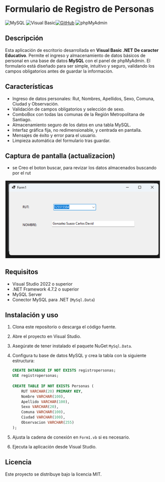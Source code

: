 # Formulario de Registro de Personas

![MySQL](https://img.shields.io/badge/MySQL-4479A1?style=for-the-badge&logo=mysql&logoColor=white) ![Visual Basic](https://img.shields.io/badge/Visual%20Basic-512BD4?style=for-the-badge&logo=visualbasic&logoColor=white)[![GitHub](https://img.shields.io/badge/GitHub-Jonaaxsic-181717?style=for-the-badge&logo=github&logoColor=white)](https://github.com/Jonaaxsic) ![phpMyAdmin](https://img.shields.io/badge/phpMyAdmin-6C78AF?style=for-the-badge&logo=phpmyadmin&logoColor=white)


## Descripción

Esta aplicación de escritorio desarrollada en **Visual Basic .NET** **De caracter Educativo**. Permite el ingreso y almacenamiento de datos básicos de personal en una base de datos **MySQL** con el panel de phpMyAdmin. El formulario está diseñado para ser simple, intuitivo y seguro, validando los campos obligatorios antes de guardar la información.

## Características

- Ingreso de datos personales: Rut, Nombres, Apellidos, Sexo, Comuna, Ciudad y Observación.
- Validación de campos obligatorios y selección de sexo.
- ComboBox con todas las comunas de la Región Metropolitana de Santiago.
- Almacenamiento seguro de los datos en una tabla MySQL.
- Interfaz gráfica fija, no redimensionable, y centrada en pantalla.
- Mensajes de éxito y error para el usuario.
- Limpieza automática del formulario tras guardar.

## Captura de pantalla (actualizacion)
- se Creo el boton buscar, para revizar los datos almacenados buscando por el rut 

![Formulario de Registro](img/interfas2.png)

## Requisitos

- Visual Studio 2022 o superior
- .NET Framework 4.7.2 o superior
- MySQL Server
- Conector MySQL para .NET (`MySql.Data`)

## Instalación y uso

1. Clona este repositorio o descarga el código fuente.
2. Abre el proyecto en Visual Studio.
3. Asegúrate de tener instalado el paquete NuGet `MySql.Data`.
4. Configura tu base de datos MySQL y crea la tabla con la siguiente estructura:

    ```sql
    CREATE DATABASE IF NOT EXISTS registropersonas;
    USE registropersonas;

    CREATE TABLE IF NOT EXISTS Personas (
        RUT VARCHAR(20) PRIMARY KEY,
        Nombre VARCHAR(100),
        Apellido VARCHAR(100),
        Sexo VARCHAR(20),
        Comuna VARCHAR(100),
        Ciudad VARCHAR(100),
        Observacion VARCHAR(255)
    );
    ```

5. Ajusta la cadena de conexión en `Form1.vb` si es necesario.
6. Ejecuta la aplicación desde Visual Studio.



## Licencia

Este proyecto se distribuye bajo la licencia MIT.
